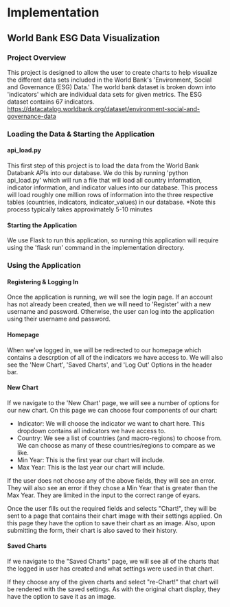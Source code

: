 # Implementation

## World Bank ESG Data Visualization

### Project Overview
This project is designed to allow the user to create charts to help visualize the different data sets included in the World Bank's 'Environment, Social and Governance (ESG) Data.'
The world bank dataset is broken down into 'indicators' which are individual data sets for given metrics. The ESG dataset contains 67 indicators.
https://datacatalog.worldbank.org/dataset/environment-social-and-governance-data

### Loading the Data & Starting the Application

#### api_load.py
This first step of this project is to load the data from the World Bank Databank APIs into our database. We do this by running 'python api_load.py' which will run a file that will load all country information, indicator information, and indicator values into our database. This process will load roughly one million rows of information into the three respective tables (countries, indicators, indicator_values) in our database.
*Note this process typically takes approximately 5-10 minutes

#### Starting the Application
We use Flask to run this application, so running this application will require using the 'flask run' command in the implementation directory.


### Using the Application

#### Registering & Logging In
Once the application is running, we will see the login page. If an account has not already been created, then we will need to 'Register' with a new username and password. Otherwise, the user can log into the application using their username and password.

#### Homepage
When we've logged in, we will be redirected to our homepage which contains a descrption of all of the indicators we have access to. We will also see the 'New Chart', 'Saved Charts', and 'Log Out' Options in the header bar.

#### New Chart
If we navigate to the 'New Chart' page, we will see a number of options for our new chart. On this page we can choose four components of our chart:
* Indicator: We will choose the indicator we want to chart here. This dropdown contains all indicators we have access to.
* Country: We see a list of countries (and macro-regions) to choose from. We can choose as many of these countries/regions to compare as we like.
* Min Year: This is the first year our chart will include.
* Max Year: This is the last year our chart will include.

If the user does not choose any of the above fields, they will see an error. They will also see an error if they chose a Min Year that is greater than the Max Year. They are limited in the input to the correct range of eyars.

Once the user fills out the required fields and selects "Chart!", they will be sent to a page that contains their chart image with their settings applied. On this page they have the option to save their chart as an image. Also, upon submitting the form, their chart is also saved to their history.

#### Saved Charts
If we navigate to the "Saved Charts" page, we will see all of the charts that the logged in user has created and what settings were used in that chart.

If they choose any of the given charts and select "re-Chart!" that chart will be rendered with the saved settings. As with the original chart display, they have the option to save it as an image.
